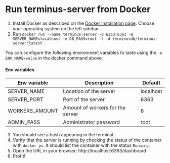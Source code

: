 # Run terminus-server from Docker

1. Install Docker as described on the [Docker installation page](https://docs.docker.com/install/). Choose your
   operating system on the left sidebar.
2. Run `docker run --name terminus-server -p 6363:6363 -e SERVER_NAME=localhost -e DB_PASS=root -t -d terminusdb/terminus-server:latest`

You can configure the following environment variables to taste using the `-e ENV_NAME=value` in the docker command above:

#### Env variables

| Env variable   | Description                      | Default   |
|----------------|----------------------------------|-----------|
| SERVER_NAME    | Location of the server           | localhost |
| SERVER_PORT    | Port of the server               | 6363      |
| WORKERS_AMOUNT | Amount of workers for the server | 8         |
| ADMIN_PASS     | Administrator password           | root      |


3. You should see a hash appearing in the terminal.
4. Verify that the server is running by checking the status of the container with `docker ps`. It should
   list the container with the status `Running`.
5. Open the URL in your browser: http://localhost:6363/dashboard
6. Profit!
